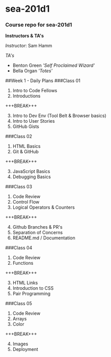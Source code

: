 # sea-201d1
### Course repo for sea-201d1
**Instructors & TA's**

*Instructor*: Sam Hamm

*TA's*
- Benton Green *'Self Proclaimed Wizard'*
- Bella Organ *'Totes'*

##Week 1 - Daily Plans
###Class 01
1. Intro to Code Fellows
2. Introductions

+++BREAK+++

3. Intro to Dev Env (Tool Belt & Browser basics)
4. Intro to User Stories
5. GitHub Gists

###Class 02
1. HTML Basics
2. Git & GitHub

+++BREAK+++

3. JavaScript Basics
4. Debugging Basics

###Class 03
1. Code Review
2. Control Flow
3. Logical Operators & Counters

+++BREAK+++

4. Github Branches & PR's
5. Separation of Concerns
6. README.md / Documentation

###Class 04
1. Code Review
2. Functions

+++BREAK+++

3. HTML Links
4. Introduction to CSS
5. Pair Programming

###Class 05
1. Code Review
2. Arrays
3. Color

+++BREAK+++

4. Images
5. Deployment
